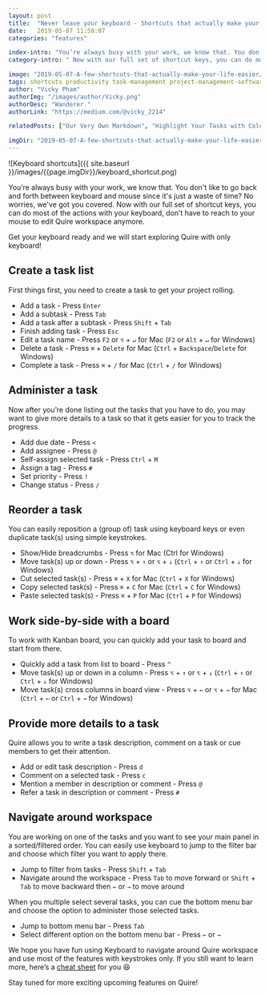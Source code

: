 ```yaml
---
layout: post
title:  "Never leave your keyboard - Shortcuts that actually make your life easier"
date:   2019-05-07 11:58:07
categories: "features"

index-intro: "You’re always busy with your work, we know that. You don't like to go back and forth between keyboard and mouse since it's just a waste of time? No worries, we've got you covered. Now with our full set of shortcut keys, you can do most of the actions with your keyboard, don’t have to reach to your mouse to edit Quire workspace anymore."
category-intro: " Now with our full set of shortcut keys, you can do most of the actions with your keyboard, don’t have to reach to your mouse to edit Quire workspace anymore."

image: "2019-05-07-A-few-shortcuts-that-actually-make-your-life-easier/keyboard_shortcut.png"
tags: shortcuts productivity task-management project-management-software to-do-list
author: "Vicky Pham"
authorImg: "/images/author/Vicky.png"
authorDesc: "Wanderer."
authorLink: "https://medium.com/@vicky_2214"

relatedPosts: ["Our Very Own Markdown", "Highlight Your Tasks with Color and Styles"]

imgDir: "2019-05-07-A-few-shortcuts-that-actually-make-your-life-easier"
---
```

![Keyboard shortcuts]({{ site.baseurl }}/images/{{page.imgDir}}/keyboard_shortcut.png)


You’re always busy with your work, we know that. You don't like to go back and forth between keyboard and mouse since it's just a waste of time? No worries, we've got you covered. Now with our full set of shortcut keys, you can do most of the actions with your keyboard, don’t have to reach to your mouse to edit Quire workspace anymore.

Get your keyboard ready and we will start exploring Quire with only keyboard!

## Create a task list 

First things first, you need to create a task to get your project rolling. 

* Add a task -  Press `Enter`
* Add a subtask - Press `Tab`
* Add a task after a subtask - Press `Shift` + `Tab`
* Finish adding task - Press `Esc`
* Edit a task name - Press `F2` or `⌥` + `↵` for Mac (`F2` or `Alt` + `↵` for Windows)
* Delete a task - Press `⌘` + `Delete` for Mac (`Ctrl` + `Backspace`/`Delete` for Windows)
* Complete a task - Press `⌘` + `/` for Mac (`Ctrl` + `/` for Windows)

## Administer a task 

Now after you’re done listing out the tasks that you have to do, you may want to give more details to a task so that it gets easier for you to track the progress. 

* Add due date - Press `<`
* Add assignee - Press `@`
* Self-assign selected task - Press `Ctrl` + `M`
* Assign a tag - Press `#`
* Set priority - Press `!`
* Change status - Press `/`

## Reorder a task 

You can easily reposition a (group of) task using keyboard keys or even duplicate task(s) using simple keystrokes. 

* Show/Hide breadcrumbs - Press `⌥` for Mac (Ctrl for Windows)
* Move task(s) up or down - Press `⌥` + `↑`  or  `⌥` + `↓` (`Ctrl` + `↑` or `Ctrl` + `↓` for Windows)
* Cut selected task(s) - Press `⌘` + `X` for Mac (`Ctrl` + `X` for Windows)
* Copy selected task(s) - Press `⌘` + `C` for Mac (`Ctrl` + `C` for Windows)
* Paste selected task(s) - Press `⌘` + `P` for Mac (`Ctrl` + `P` for Windows)


## Work side-by-side with a board 

To work with Kanban board, you can quickly add your task to board and start from there. 

* Quickly add a task from list to board - Press `^`
* Move task(s) up or down in a column - Press `⌥` + `↑`  or  `⌥` + `↓` (`Ctrl` + `↑` or `Ctrl` + `↓` for Windows)
* Move task(s) cross columns in board view - Press `⌥` + `←` or `⌥` + `→` for Mac (`Ctrl` + `←` or `Ctrl` + `→` for Windows)

## Provide more details to a task 

Quire allows you to write a task description, comment on a task or cue members to get their attention. 

* Add or edit task description - Press `d`
* Comment on a selected task - Press `c`
* Mention a member in description or comment - Press `@`
* Refer a task in description or comment - Press `#`

## Navigate around workspace 

 You are working on one of the tasks and you want to see your main panel in a sorted/filtered order. You can easily use keyboard to jump to the filter bar and choose which filter you want to apply there. 

* Jump to filter from tasks - Press `Shift` + `Tab`
* Navigate around the workspace - Press `Tab` to move forward or `Shift` + `Tab` to move backward then `←` or `→`
 to move around

When you multiple select several tasks, you can cue the bottom menu bar and choose the option to administer those selected tasks. 

* Jump to bottom menu bar - Press `Tab`
* Select different option on the bottom menu bar - Press `←` or `→`

We hope you have fun using Keyboard to navigate around Quire workspace and use most of the features with keystrokes only. If you still want to learn more, here’s a [cheat sheet](https://quire.io/w/Getting_Started_with_Quire/188/Keyboard_shortcut...) for you 😆

Stay tuned for more exciting upcoming features on Quire! 



[jekyll]:      http://jekyllrb.com
[jekyll-gh]:   https://github.com/jekyll/jekyll
[jekyll-help]: https://github.com/jekyll/jekyll-help